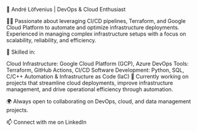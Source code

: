 🌟 André Löfvenius | DevOps & Cloud Enthusiast

👨‍💻 Passionate about leveraging CI/CD pipelines, Terraform, and Google Cloud Platform to automate and optimize infrastructure deployments. Experienced in managing complex infrastructure setups with a focus on scalability, reliability, and efficiency.

🔧 Skilled in:

Cloud Infrastructure: Google Cloud Platform (GCP), Azure
DevOps Tools: Terraform, GitHub Actions, CI/CD
Software Development: Python, SQL, C/C++
Automation & Infrastructure as Code (IaC)
🚀 Currently working on projects that streamline cloud deployments, improve infrastructure management, and drive operational efficiency through automation.

🌍 Always open to collaborating on DevOps, cloud, and data management projects.

📫 Connect with me on LinkedIn
